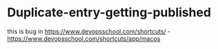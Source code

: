 # Duplicate-entry-getting-published
this is bug in https://www.devopsschool.com/shortcuts/             -https://www.devopsschool.com/shortcuts/app/macos
